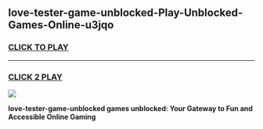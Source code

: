
## love-tester-game-unblocked-Play-Unblocked-Games-Online-u3jqo
<h3>
<a href="https://premium76.site?title=love-tester-game-unblocked&ref=25A">CLICK TO PLAY</a></h3>
<hr>

<h3>
<a href="https://premium76.site?title=love-tester-game-unblocked&ref=25A">CLICK 2 PLAY</a>
  
</h3>

<a href="https://premium76.site?title=love-tester-game-unblocked&ref=25A"><img src="https://clearcache.store/games.png"></a>


**love-tester-game-unblocked games unblocked: Your Gateway to Fun and Accessible Online Gaming**
